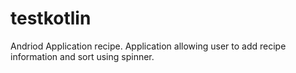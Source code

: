 # testkotlin
Andriod Application recipe. Application allowing user to add recipe information and sort using spinner.
